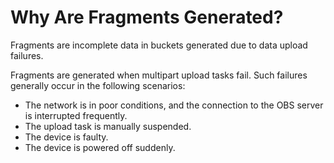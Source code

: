 # Why Are Fragments Generated?<a name="obs_faq_0037"></a>

Fragments are incomplete data in buckets generated due to data upload failures.

Fragments are generated when multipart upload tasks fail. Such failures generally occur in the following scenarios:

-   The network is in poor conditions, and the connection to the OBS server is interrupted frequently.
-   The upload task is manually suspended.
-   The device is faulty.
-   The device is powered off suddenly.

